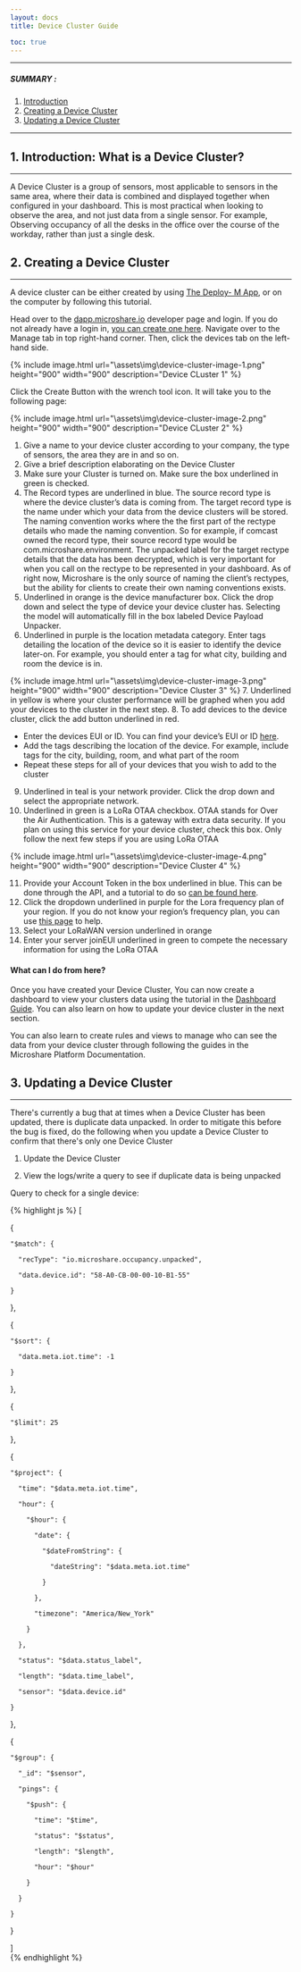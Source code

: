 ```yaml
---
layout: docs
title: Device Cluster Guide

toc: true
---
```


---------------------------------------

##### SUMMARY : 

1. [Introduction](./#1-introduction-what-is-a-device-cluster)
2. [Creating a Device Cluster](/.#2-creating-a-device-cluster)
3. [Updating a Device Cluster](/.#3-updating-a-device-cluster)

---------------------------------------

## 1. Introduction: What is a Device Cluster?
---------------------------------------

A Device Cluster is a group of sensors, most applicable to sensors in the same area, where their data is combined and displayed together when configured in your dashboard. This is most practical when looking to observe the area, and not just data from a single sensor. For example, Observing occupancy of all the desks in the office over the course of the workday, rather than just a single desk. 


## 2. Creating a Device Cluster
---------------------------------------
A device cluster can be either created by using [The Deploy- M App](/docs/2/installer/deploy-m/download-the-app/), or on the computer by following this tutorial. 

Head over to the [dapp.microshare.io](https://dapp.microshare.io/) developer page and login. If you do not already have a login in, [you can create one here](/docs/2/general-user/quick-start/create-an-account/). Navigate over to the Manage tab in top right-hand corner. Then, click the devices tab on the left-hand side.

{% include image.html url="\assets\img\device-cluster-image-1.png" height="900" width="900" description="Device CLuster 1" %}

Click the Create Button with the wrench tool icon. It will take you to the following page:

{% include image.html url="\assets\img\device-cluster-image-2.png" height="900" width="900" description="Device CLuster 2" %}

1.	Give a name to your device cluster according to your company, the type of sensors, the area they are in and so on.
2.	Give a brief description elaborating on the Device Cluster
3.	Make sure your Cluster is turned on. Make sure the box underlined in green is checked.
4.	The Record types are underlined in blue. The source record type is where the device cluster’s data is coming from. The target record type is the name under which your data from the device clusters will be stored. The naming convention works where the the first part of the rectype details who made the naming convention. So for example, if comcast owned the record type, their source record type would be com.microshare.environment. The unpacked label for the target rectype details that the data has been decrypted, which is very important for when you call on the rectype to be represented in your dashboard. As of right now, Microshare is the only source of naming the client’s rectypes, but the ability for clients to create their own naming conventions exists. 
5.	Underlined in orange is the device manufacturer box. Click the drop down and select the type of device your device cluster has. Selecting the model will automatically fill in the box labeled Device Payload Unpacker.
6.	Underlined in purple is the location metadata category. Enter tags detailing the location of the device so it is easier to identify the device later-on. For example, you should enter a tag for what city, building and room the device is in.

{% include image.html url="\assets\img\device-cluster-image-3.png" height="900" width="900" description="Device Cluster 3" %}
7.	Underlined in yellow is where your cluster performance will be graphed when you add your devices to the cluster in the next step.
8.	To add devices to the device cluster, click the add button underlined in red. 
* 	Enter the devices EUI or ID. You can find your device’s EUI or ID [here](/docs/2/installer/quick-start/faq-about-installations/).
* 	Add the tags describing the location of the device. For example, include tags for the city, building, room, and what part of the room
* 	Repeat these steps for all of your devices that you wish to add to the cluster
9.	Underlined in teal is your network provider. Click the drop down and select the appropriate network.
10.	Underlined in green is a LoRa OTAA checkbox. OTAA stands for Over the Air Authentication. This is a gateway with extra data security. If you plan on using this service for your device cluster, check this box. Only follow the next few steps if you are using LoRa OTAA

{% include image.html url="\assets\img\device-cluster-image-4.png" height="900" width="900" description="Device Cluster 4" %}

11.	Provide your Account Token in the box underlined in blue. This can be done through the API, and a tutorial to do so [can be found here](/docs/2/technical/api/quick-start/).
12.	Click the dropdown underlined in purple for the Lora frequency plan of your region. If you do not know your region’s frequency plan, you can use [this page](https://www.thethingsnetwork.org/docs/lorawan/frequencies-by-country.html) to help.
13.	Select your LoRaWAN version underlined in orange
14.	Enter your server joinEUI underlined in green to compete the necessary information for using the LoRa OTAA 

#### What can I do from here?

Once you have created your Device Cluster, You can now create a dashboard to view your clusters data using the tutorial in the [Dashboard Guide](/docs/2/technical/microshare-platform/dashboard-guide/). You can also learn on how to update your device cluster in the next section. 

You can also learn to create rules and views to manage who can see the data from your device cluster through following the guides in the Microshare Platform Documentation.  

## 3. Updating a Device Cluster
---------------------------------------
There's currently a bug that at times when a Device Cluster has been updated, there is duplicate data unpacked.  In order to mitigate this before the bug is fixed, do the following when you update a Device Cluster to confirm that there's only one Device Cluster 

1. Update the Device Cluster 

2. View the logs/write a query to see if duplicate data is being unpacked 

Query to check for a single device:

{% highlight js %}
  [ 

  { 

    "$match": { 

      "recType": "io.microshare.occupancy.unpacked", 

      "data.device.id": "58-A0-CB-00-00-10-B1-55" 

    } 

  }, 

  { 

    "$sort": { 

      "data.meta.iot.time": -1 

    } 

  }, 

  { 

    "$limit": 25 

  }, 

  { 

    "$project": { 

      "time": "$data.meta.iot.time", 

      "hour": { 

        "$hour": { 

          "date": { 

            "$dateFromString": { 

              "dateString": "$data.meta.iot.time" 

            } 

          }, 

          "timezone": "America/New_York" 

        } 

      }, 

      "status": "$data.status_label", 

      "length": "$data.time_label", 

      "sensor": "$data.device.id" 

    } 

  }, 

  { 

    "$group": { 

      "_id": "$sensor", 

      "pings": { 

        "$push": { 

          "time": "$time", 

          "status": "$status", 

          "length": "$length", 

          "hour": "$hour" 

        } 

      } 

    } 

  } 

]  
{% endhighlight %}



